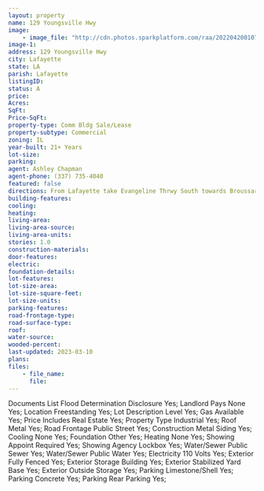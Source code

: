 ```yaml
---
layout: property
name: 129 Youngsville Hwy 
image:
    - image_file: "http://cdn.photos.sparkplatform.com/raa/20220420010745347451000000.jpg"
image-1:
address: 129 Youngsville Hwy 
city: Lafayette
state: LA
parish: Lafayette
listingID: 
status: A
price: 
Acres: 
SqFt: 
Price-SqFt: 
property-type: Comm Bldg Sale/Lease
property-subtype: Commercial
zoning: IL
year-built: 21+ Years
lot-size: 
parking: 
agent: Ashley Chapman
agent-phone: (337) 735-4040
featured: false
directions: From Lafayette take Evangeline Thrwy South towards Broussard. Turn Right onto Southpark Rd. Once you cross over the intersection of Southpark/Pinhook Rd Southpark will turn into Hwy 89/ Youngsville Hwy. The business is located on the left side right after the CVS store.
building-features: 
cooling: 
heating: 
living-area: 
living-area-source: 
living-area-units: 
stories: 1.0
construction-materials: 
door-features: 
electric: 
foundation-details: 
lot-features: 
lot-size-area: 
lot-size-square-feet: 
lot-size-units: 
parking-features: 
road-frontage-type: 
road-surface-type: 
roof: 
water-source: 
wooded-percent: 
last-updated: 2023-03-10
plans: 
files:
    - file_name:
      file:
---
```

Documents List	Flood Determination Disclosure	Yes;
Landlord Pays	None	Yes;
Location	Freestanding	Yes;
Lot Description	Level	Yes;
Gas	Available	Yes;
Price Includes	Real Estate	Yes;
Property Type	Industrial	Yes;
Roof	Metal	Yes;
Road Frontage	Public Street	Yes;
Construction	Metal Siding	Yes;
Cooling	None	Yes;
Foundation	Other	Yes;
Heating	None	Yes;
Showing	Appoint Required	Yes;
Showing	Agency Lockbox	Yes;
Water/Sewer	Public Sewer	Yes;
Water/Sewer	Public Water	Yes;
Electricity	110 Volts	Yes;
Exterior	Fully Fenced	Yes;
Exterior	Storage Building	Yes;
Exterior	Stabilized Yard Base	Yes;
Exterior	Outside Storage	Yes;
Parking	Limestone/Shell	Yes;
Parking	Concrete	Yes;
Parking	Rear Parking	Yes;


